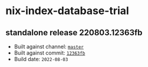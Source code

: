 # nix-index-database-trial
## standalone release 220803.12363fb
- Built against channel: [`master`](https://github.com/nixos/nixpkgs/tree/master)
- Built against commit: [`12363fb`](https://github.com/NixOS/nixpkgs/commit/12363fb6d89859a37cd7e27f85288599f13e49d9)
- Build date: `2022-08-03`
